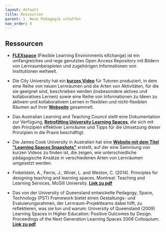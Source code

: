 ```yaml
---
layout: default
title: Ressourcen
parent: 1. Neue Pädagogik schaffen
nav_order: 4
---
```


## Ressourcen

-   **[FLEXspace](http://flexspace.org/)** (Flexible Learning Environments eXchange) ist ein umfangreiches und rege genutztes Open Access Repository mit Bildern von Lernraumbeispielen und zugehörigen Informationen von Institutionen weltweit.

-   Die City University hat ein **[kurzes Video](http://www.youtube.com/watch?v=sAVtiuHCfCM)** für Tutoren produziert, in dem eine Reihe von neuen Lernräumen und die Arten von Aktivitäten, für die sie geeignet sind, beschrieben werden (insbesondere aktives
    und kollaboratives Lernen) sowie eine Reihe von Informationen zu Ideen zu aktivem und
    kollaborativem Lernen in flexiblen und nicht-flexiblen Räumen auf ihrer **[Webseite](https://www.city.ac.uk/about/vision-and-strategy/academic-excellence/education/collaborative-learning)** gesammelt.

-   Das Australian Learning and Teaching Council stellt eine Dokumentation zur Verfügung,
    **[Retrofitting University Learning Spaces](http://learnline.cdu.edu.au/commonunits/documents/Retrofitting%20University%20Learning%20Spaces.pdf)**, die sich mit den Prinzipien effektiver Lernräume und Tipps für die Umsetzung dieser Prinzipien
    in die Praxis beschäftigt.

-   Die James Cook University in Australien hat eine **[Website mit dem
    Titel "Learning Spaces Snapshots"](https://sites.google.com/site/jculearningspaces/home)** erstellt, auf der eine Sammlung
    von kurzen Videos zu finden ist, die zeigen, wie unterschiedliche
    pädagogische Ansätze in verschiedenen Arten von Lernräumen umgesetzt
    werden.

-   Finkelstein, A., Ferris, J., Winer, L. and Weston, C. (2014).
    Principles for designing teaching and learning spaces. Montreal:
    Teaching and Learning Services, McGill University. **[Link zu pdf](http://www.mcgill.ca/tls/files/tls/principles_for_the_design_of_teaching_and_learning_spaces_2014_f.pdf)**

-   Das von der University of Queensland entwickelte Pedagogy, Space,
    Technology (PST) Framework bietet einen Gestaltungs- und
    Evaluierungsrahmen, der Lernraum-Projektteams dabei hilft, zu
    reflektieren, was sie tun und warum: University of Queensland (2009)
    Learning Spaces in Higher Education: Positive Outcomes by Design.
    Proceedings of the Next Generation Learning Spaces 2008 Colloquium: **[Link zu pdf](https://static1.squarespace.com/static/55d3f590e4b0d60074069c3d/t/5cca4874c830253749556752/1556760973074/UQ+Next+Generation+Book.pdf)**
